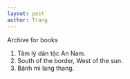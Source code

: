 ```yaml
---
layout: post
author: Trang
---
```


Archive for books

<ol>
  <li> Tâm lý dân tộc An Nam. </li>
  <li> South of the border, West of the sun. </li>
  <li> Bánh mì lang thang. </li>
</ol>
